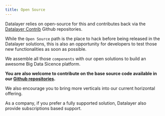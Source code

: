 ```yaml
---
title: Open Source
---
```


Datalayer relies on open-source for this and contributes back via the [Datalayer Contrib](https://github.com/datalayer-contrib) Github repositories.

While the `Open Source` path is the place to hack before being released in the Datalayer solutions, this is also an opportunity for developers to test those new functionalities as soon as possible.

We assemble all those `compenents` with our open solutions to build an awesome Big Data Sicence platform.

**You are also welcome to contribute on the base source code available in our [Github repositories](https://github.com/datalayer).**

We also encourage you to bring more verticals into our current horizontal offering.

As a company, if you prefer a fully supported solution, Datalayer also provide subscriptions based support.
